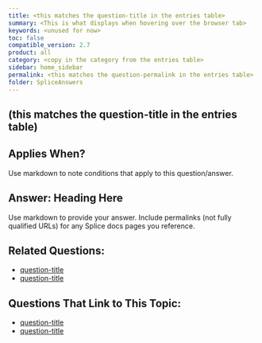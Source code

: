 ```yaml
---
title: <this matches the question-title in the entries table>
summary: <This is what displays when hovering over the browser tab>
keywords: <unused for now>
toc: false
compatible_version: 2.7
product: all
category: <copy in the category from the entries table>
sidebar: home_sidebar
permalink: <this matches the question-permalink in the entries table>
folder: SpliceAnswers
---
```

<section>
<div class="TopicContent" data-swiftype-index="true" markdown="1">

# <Question Goes Here>  (this matches the question-title in the entries table)

## Applies When?
Use markdown to note conditions that apply to this question/answer.

## Answer: Heading Here
Use markdown to provide your answer. Include permalinks (not fully qualified URLs) for any Splice docs pages you reference.

## Related Questions:

* [question-title](question-permalink)
* [question-title](question-permalink)

## Questions That Link to This Topic:

* [question-title](question-permalink)
* [question-title](question-permalink)


</div>
</section>
